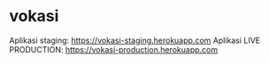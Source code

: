 # vokasi

Aplikasi staging: https://vokasi-staging.herokuapp.com
Aplikasi LIVE PRODUCTION: https://vokasi-production.herokuapp.com
